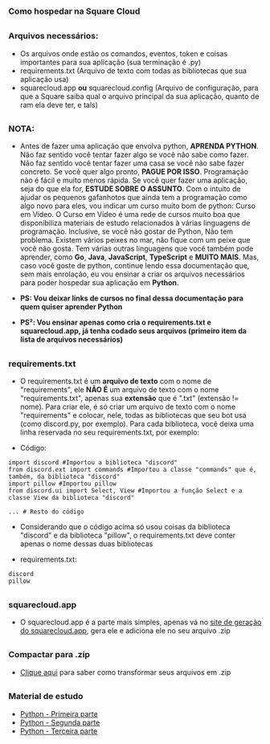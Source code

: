 ### Como hospedar na Square Cloud

##

### Arquivos necessários:
- Os arquivos onde estão os comandos, eventos, token e coisas importantes para sua aplicação (sua terminação é .py)
- requirements.txt (Arquivo de texto com todas as bibliotecas que sua aplicação usa)
- squarecloud.app **ou** squarecloud.config (Arquivo de configuração, para que a Square saiba qual o arquivo principal da sua aplicação, quanto de ram ela deve ter, e tals)

##

### NOTA:

- Antes de fazer uma aplicação que envolva python, **APRENDA PYTHON**. Não faz sentido você tentar fazer algo se você não sabe como fazer. Não faz sentido você tentar fazer uma casa se você não sabe fazer concreto. Se você quer algo pronto, **PAGUE POR ISSO**. Programação não é fácil e muito menos rápida. Se você quer fazer uma aplicação, seja do que ela for, **ESTUDE SOBRE O ASSUNTO**. Com o intuito de ajudar os pequenos gafanhotos que ainda tem a programação como algo novo para eles, vou indicar um curso muito bom de python: Curso em Vídeo. O Curso em Vídeo é uma rede de cursos muito boa que disponibiliza materiais de estudo relacionados à várias linguagens de programação. Inclusive, se você não gostar de Python, Não tem problema. Existem vários peixes no mar, não fique com um peixe que você não gosta. Tem várias outras linguagens que você também pode aprender, como **Go**, **Java**, **JavaScript**, **TypeScript** e **MUITO MAIS**. Mas, caso você goste de python, continue lendo essa documentação que, sem mais enrolação, eu vou ensinar a criar os arquivos necessários para poder hospedar sua aplicação em **Python**.

- **PS: Vou deixar links de cursos no final dessa documentação para quem quiser aprender Python**
- **PS²: Vou ensinar apenas como cria o requirements.txt e squarecloud.app, já tenha codado seus arquivos (primeiro item da lista de arquivos necessários)**

##

### requirements.txt 

- O requirements.txt é um **arquivo de texto** com o nome de "requirements", ele **NÃO É** um arquivo de texto com o nome "requirements.txt", apenas sua **extensão** que é ".txt" (extensão != nome). Para criar ele, é só criar um arquivo de texto com o nome "requirements" e colocar, nele, todas as bibliotecas que seu bot usa (como discord.py, por exemplo). Para cada biblioteca, você deixa uma linha reservada no seu requirements.txt, por exemplo:

- Código:
```
import discord #Importou a biblioteca "discord"
from discord.ext import commands #Importou a classe "commands" que é, também, da biblioteca "discord"
import pillow #Importou pillow
from discord.ui import Select, View #Importou a função Select e a classe View da biblioteca "discord"

... # Resto do código
```

- Considerando que o código acima só usou coisas da biblioteca "discord" e da biblioteca "pillow", o requirements.txt deve conter apenas o nome dessas duas bibliotecas

- requirements.txt:
```
discord
pillow
```

##

### squarecloud.app

- O squarecloud.app é a parte mais simples, apenas vá no <a href="https://squarecloud.cf" target="_blank">site de geração do squarecloud.app</a>, gera ele e adiciona ele no seu arquivo .zip

##

### Compactar para .zip

- <a href="https://www.youtube.com/watch?v=ByZtXLn7ydg" target="_blank">Clique aqui</a> para saber como transformar seus arquivos em .zip

##

### Material de estudo

- <a href="https://www.cursoemvideo.com/curso/python-3-mundo-1/" target="_blank">Python - Primeira parte</a>
- <a href="https://www.cursoemvideo.com/curso/python-3-mundo-2/" target="_blank">Python - Segunda parte</a>
- <a href="https://www.cursoemvideo.com/curso/python-3-mundo-3/" target="_blank">Python - Terceira parte</a>
